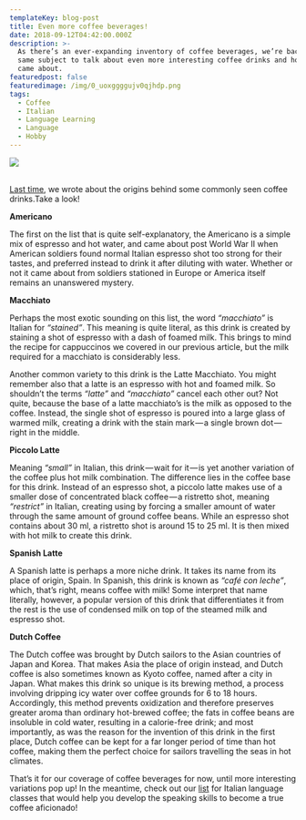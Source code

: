 ```yaml
---
templateKey: blog-post
title: Even more coffee beverages!
date: 2018-09-12T04:42:00.000Z
description: >-
  As there’s an ever-expanding inventory of coffee beverages, we’re back on the
  same subject to talk about even more interesting coffee drinks and how they
  came about.
featuredpost: false
featuredimage: /img/0_uoxggggujv0qjhdp.png
tags:
  - Coffee
  - Italian
  - Language Learning
  - Language
  - Hobby
---
```

![](/img/0_uoxggggujv0qjhdp.png)

<br>[Last time](https://blog.fluentup.com/what-are-the-different-types-of-coffee/), we wrote about the origins behind some commonly seen coffee drinks.Take a look!

**Americano**



The first on the list that is quite self-explanatory, the Americano is a simple mix of espresso and hot water, and came about post World War II when American soldiers found normal Italian espresso shot too strong for their tastes, and preferred instead to drink it after diluting with water. Whether or not it came about from soldiers stationed in Europe or America itself remains an unanswered mystery.



**Macchiato**



Perhaps the most exotic sounding on this list, the word _“macchiato”_ is Italian for _“stained”_. This meaning is quite literal, as this drink is created by staining a shot of espresso with a dash of foamed milk. This brings to mind the recipe for cappuccinos we covered in our previous article, but the milk required for a macchiato is considerably less.



Another common variety to this drink is the Latte Macchiato. You might remember also that a latte is an espresso with hot and foamed milk. So shouldn’t the terms _“latte”_ and _“macchiato”_ cancel each other out? Not quite, because the base of a latte macchiato’s is the milk as opposed to the coffee. Instead, the single shot of espresso is poured into a large glass of warmed milk, creating a drink with the stain mark — a single brown dot — right in the middle.



**Piccolo Latte**



Meaning _“small”_ in Italian, this drink — wait for it — is yet another variation of the coffee plus hot milk combination. The difference lies in the coffee base for this drink. Instead of an espresso shot, a piccolo latte makes use of a smaller dose of concentrated black coffee — a ristretto shot, meaning _“restrict”_ in Italian, creating using by forcing a smaller amount of water through the same amount of ground coffee beans. While an espresso shot contains about 30 ml, a ristretto shot is around 15 to 25 ml. It is then mixed with hot milk to create this drink.



**Spanish Latte**



A Spanish latte is perhaps a more niche drink. It takes its name from its place of origin, Spain. In Spanish, this drink is known as _“café con leche”_, which, that’s right, means coffee with milk! Some interpret that name literally, however, a popular version of this drink that differentiates it from the rest is the use of condensed milk on top of the steamed milk and espresso shot.



**Dutch Coffee**



The Dutch coffee was brought by Dutch sailors to the Asian countries of Japan and Korea. That makes Asia the place of origin instead, and Dutch coffee is also sometimes known as Kyoto coffee, named after a city in Japan. What makes this drink so unique is its brewing method, a process involving dripping icy water over coffee grounds for 6 to 18 hours. Accordingly, this method prevents oxidization and therefore preserves greater aroma than ordinary hot-brewed coffee; the fats in coffee beans are insoluble in cold water, resulting in a calorie-free drink; and most importantly, as was the reason for the invention of this drink in the first place, Dutch coffee can be kept for a far longer period of time than hot coffee, making them the perfect choice for sailors travelling the seas in hot climates.



That’s it for our coverage of coffee beverages for now, until more interesting variations pop up! In the meantime, check out our [list](https://fluentup.com/search?italian) for Italian language classes that would help you develop the speaking skills to become a true coffee aficionado!
